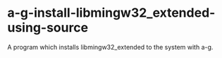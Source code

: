 # a-g-install-libmingw32_extended-using-source
A program which installs libmingw32_extended to the system with a-g.

